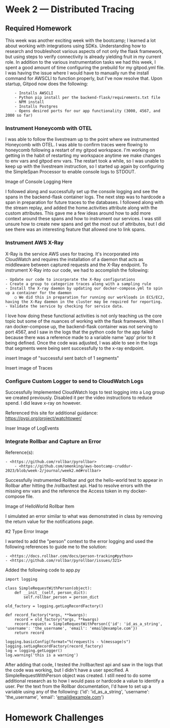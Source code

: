 # Week 2 — Distributed Tracing

## Required Homework

This week was another exciting week with the bootcamp; I learned a lot about working with integrations using SDKs. Understanding how to research and troubleshoot various aspects of not only the flask framework, but using steps to verify connectivity is already yielding fruit in my current role. In addition to the various instrumentation tasks we had this week, I spent a good amount of time configuring the prebuild for my gitpod.yml file. I was having the issue where I would have to manually run the install command for AWSCLI to function properly, but I've now resolve that. Upon startup, Gitpod now does the following:
    
        - Installs AWSCLI
        - Python pip install per the backend-flask/requirements.txt file
        - NPM install
        - Installs Postgres
        - Opens desired ports for our app functionality (3000, 4567, and 2000 so far)

### Instrument Honeycomb with OTEL

I was able to follow the livestream up to the point where we instrumented Honeycomb with OTEL. I was able to confirm traces were flowing to honeycomb following a restart of my gitpod workspace. I'm working on getting in the habit of restarting my workspace anytime we make changes to env vars and gitpod env vars. The restart took a while, so I was unable to keep up with the livestream instruction, so I started up again by configuring the SimpleSpan Processor to enable console logs to STDOUT. 

Image of Console Logging Here

I followed along and successfully set up the console logging and see the spans in the backend-flask container logs. The next step was to hardcode a span in preparation for future traces to the databases. I followed along with the stream replay, and added the home.activities attribute along with the custom attributes. This gave me a few ideas around how to add more context around these spans and how to instrument our services. I was still unsure how to create new spans and get the most out of attributes, but I did see there was an interesting feature that allowed one to link spans.

### Instrument AWS X-Ray

X-Ray is the service AWS uses for tracing. It's incorporated into CloudWatch and requires the installation of a daemon that acts as middleware between captured requests and the X-Ray endpoint. To instrument X-Ray into our code, we had to accomplish the following:
	
	- Update our code to incorporate the X-Ray configurations
	- Create a group to categorize traces along with a sampling rule
	- Install the X-ray daemon by updating our docker-compose.yml to spin up a container for the daemon
		○ We did this in preparation for running our workloads in ECS/EC2, having the X-Ray daemon in the cluster may be required for reporting.
	- Validate the service by checking for service data.

I love how doing these functional activities is not only teaching us the core topic but some of the nuances of working with the flask framework. When I ran docker-compose up, the backend-flask container was not serving to port 4567, and I saw in the logs that the python code for the app failed because there was a reference made to a variable name 'app' prior to it being defined. Once the code was adjusted, I was able to see in the logs that segments were being sent successfully to the x-ray endpoint. 

insert Image of "successful sent batch of 1 segments"

Insert image of Traces

### Configure Custom Logger to send to CloudWatch Logs

Successfully Implemented CloudWatch logs to test logging into a Log group we created previously. Disabled it per the video instructions to reduce spend. I did leave x-ray on however. 

Referenced this site for additional guidance: <https://pypi.org/project/watchtower/>

Inser Image of LogEvents


### Integrate Rollbar and Capture an Error

Reference(s): 
	
	- <https://github.com/rollbar/pyrollbar>
    	- <https://github.com/omenking/aws-bootcamp-cruddur-2023/blob/week-2/journal/week2.md#rollbar>

Successfully instrumented Rollbar and got the hello-world test to appear in Rollbar after hitting the /rollbar/test api. Had to resolve errors with the missing env vars and the reference the Access token in my docker-compose file. 

Image of HelloWorld Rollbar Item

I simulated an error similar to what was demonstrated in class by removing the return value for the notifications page.

#2 Type Error Image

I wanted to add the "person" context to the error logging and used the following references to guide me to the solution:
    
    - <https://docs.rollbar.com/docs/person-tracking#python>
    - <https://github.com/rollbar/pyrollbar/issues/321>

Added the following code to app.py

```
import logging

class SimpleRequestWithPerson(object):
    def __init__(self, person_dict):
        self.rollbar_person = person_dict

old_factory = logging.getLogRecordFactory()

def record_factory(*args, **kwargs):
    record = old_factory(*args, **kwargs)
    record.request = SimpleRequestWithPerson({'id': 'id_as_a_string', 'username': 'the_username', 'email': 'email@example.com'})
    return record

logging.basicConfig(format="%(request)s - %(message)s")
logging.setLogRecordFactory(record_factory)
log = logging.getLogger()
log.warning('this is a warning')
```

After adding that code, I tested the /rollbar/test api and saw in the logs that the code was working, but I didn't have a user specified. A SimpleRequestWithPerson object was created. I still need to do some additional research as to how I would pass or hardcode a value to identify a user. Per the text from the Rollbar documentation, I'd have to set up a variable using any of the following: ('id': 'id_as_a_string', 'username': 'the_username', 'email': 'email@example.com')



# Homework Challenges

